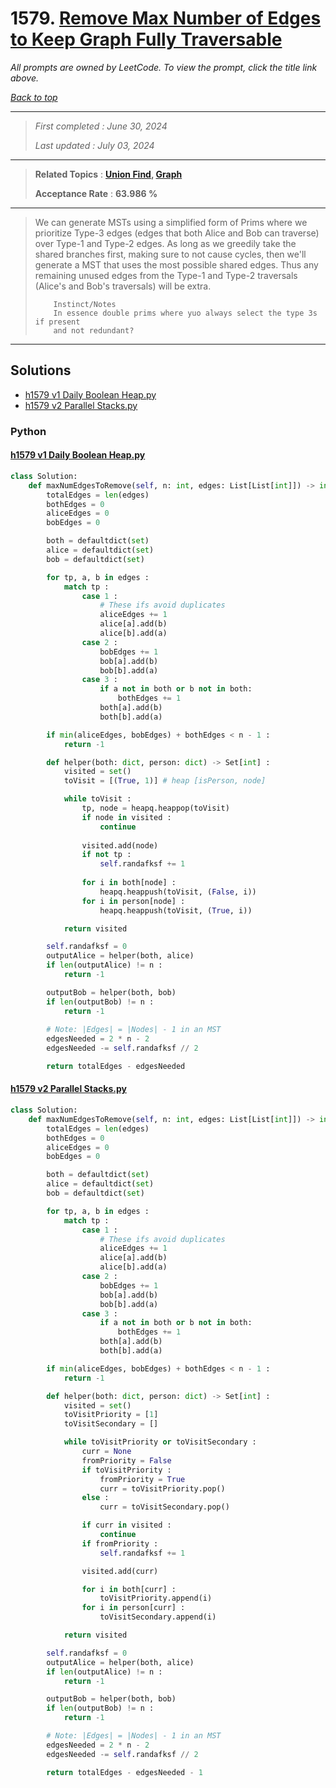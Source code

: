 # 1579. [Remove Max Number of Edges to Keep Graph Fully Traversable](<https://leetcode.com/problems/remove-max-number-of-edges-to-keep-graph-fully-traversable>)

*All prompts are owned by LeetCode. To view the prompt, click the title link above.*

*[Back to top](<../README.md>)*

------

> *First completed : June 30, 2024*
>
> *Last updated : July 03, 2024*


------

> **Related Topics** : **[Union Find](<by_topic/Union Find.md>), [Graph](<by_topic/Graph.md>)**
>
> **Acceptance Rate** : **63.986 %**


------

> We can generate MSTs using a simplified form of Prims where we prioritize 
> Type-3 edges (edges that both Alice and Bob can traverse) over Type-1 and 
> Type-2 edges. As long as we greedily take the shared branches first, making 
> sure to not cause cycles, then we'll generate a MST that uses the most 
> possible shared edges. Thus any remaining unused edges from the Type-1 
> and Type-2 traversals (Alice's and Bob's traversals) will be extra.
> 
> ``` 
>     Instinct/Notes
>     In essence double prims where yuo always select the type 3s if present
>     and not redundant?
> ```

------

## Solutions

- [h1579 v1 Daily Boolean Heap.py](<../my-submissions/h1579 v1 Daily Boolean Heap.py>)
- [h1579 v2 Parallel Stacks.py](<../my-submissions/h1579 v2 Parallel Stacks.py>)
### Python
#### [h1579 v1 Daily Boolean Heap.py](<../my-submissions/h1579 v1 Daily Boolean Heap.py>)
```Python
class Solution:
    def maxNumEdgesToRemove(self, n: int, edges: List[List[int]]) -> int:
        totalEdges = len(edges)
        bothEdges = 0
        aliceEdges = 0
        bobEdges = 0

        both = defaultdict(set)
        alice = defaultdict(set)
        bob = defaultdict(set)

        for tp, a, b in edges :
            match tp :
                case 1 :
                    # These ifs avoid duplicates
                    aliceEdges += 1
                    alice[a].add(b)
                    alice[b].add(a)
                case 2 :
                    bobEdges += 1
                    bob[a].add(b)
                    bob[b].add(a)
                case 3 :
                    if a not in both or b not in both:
                        bothEdges += 1
                    both[a].add(b)
                    both[b].add(a)

        if min(aliceEdges, bobEdges) + bothEdges < n - 1 :
            return -1

        def helper(both: dict, person: dict) -> Set[int] :
            visited = set()
            toVisit = [(True, 1)] # heap [isPerson, node]

            while toVisit :
                tp, node = heapq.heappop(toVisit)
                if node in visited :
                    continue
                
                visited.add(node)
                if not tp :
                    self.randafksf += 1
                
                for i in both[node] :
                    heapq.heappush(toVisit, (False, i))
                for i in person[node] :
                    heapq.heappush(toVisit, (True, i))

            return visited

        self.randafksf = 0
        outputAlice = helper(both, alice)
        if len(outputAlice) != n :
            return -1

        outputBob = helper(both, bob)
        if len(outputBob) != n :
            return -1
        
        # Note: |Edges| = |Nodes| - 1 in an MST
        edgesNeeded = 2 * n - 2
        edgesNeeded -= self.randafksf // 2

        return totalEdges - edgesNeeded


```

#### [h1579 v2 Parallel Stacks.py](<../my-submissions/h1579 v2 Parallel Stacks.py>)
```Python
class Solution:
    def maxNumEdgesToRemove(self, n: int, edges: List[List[int]]) -> int:
        totalEdges = len(edges)
        bothEdges = 0
        aliceEdges = 0
        bobEdges = 0

        both = defaultdict(set)
        alice = defaultdict(set)
        bob = defaultdict(set)

        for tp, a, b in edges :
            match tp :
                case 1 :
                    # These ifs avoid duplicates
                    aliceEdges += 1
                    alice[a].add(b)
                    alice[b].add(a)
                case 2 :
                    bobEdges += 1
                    bob[a].add(b)
                    bob[b].add(a)
                case 3 :
                    if a not in both or b not in both:
                        bothEdges += 1
                    both[a].add(b)
                    both[b].add(a)

        if min(aliceEdges, bobEdges) + bothEdges < n - 1 :
            return -1

        def helper(both: dict, person: dict) -> Set[int] :
            visited = set()
            toVisitPriority = [1]
            toVisitSecondary = []

            while toVisitPriority or toVisitSecondary :
                curr = None
                fromPriority = False
                if toVisitPriority :
                    fromPriority = True
                    curr = toVisitPriority.pop()
                else :
                    curr = toVisitSecondary.pop()

                if curr in visited :
                    continue
                if fromPriority :
                    self.randafksf += 1

                visited.add(curr)

                for i in both[curr] :
                    toVisitPriority.append(i)
                for i in person[curr] :
                    toVisitSecondary.append(i)

            return visited

        self.randafksf = 0
        outputAlice = helper(both, alice)
        if len(outputAlice) != n :
            return -1

        outputBob = helper(both, bob)
        if len(outputBob) != n :
            return -1

        # Note: |Edges| = |Nodes| - 1 in an MST
        edgesNeeded = 2 * n - 2
        edgesNeeded -= self.randafksf // 2

        return totalEdges - edgesNeeded - 1


```

